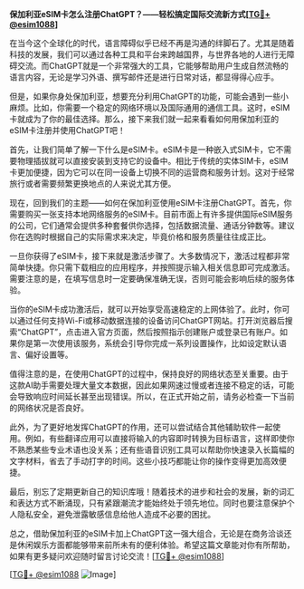 **保加利亚eSIM卡怎么注册ChatGPT？——轻松搞定国际交流新方式[[TG💪+ @esim1088](https://t.me/s/esim1088)]**

在当今这个全球化的时代，语言障碍似乎已经不再是沟通的绊脚石了。尤其是随着科技的发展，我们可以通过各种工具和平台来跨越国界，与世界各地的人进行无障碍交流。而ChatGPT就是一个非常强大的工具，它能够帮助用户生成自然流畅的语言内容，无论是学习外语、撰写邮件还是进行日常对话，都显得得心应手。

但是，如果你身处保加利亚，想要充分利用ChatGPT的功能，可能会遇到一些小麻烦。比如，你需要一个稳定的网络环境以及国际通用的通信工具。这时，eSIM卡就成为了你的最佳选择。那么，接下来我们就一起来看看如何用保加利亚的eSIM卡注册并使用ChatGPT吧！

首先，让我们简单了解一下什么是eSIM卡。eSIM卡是一种嵌入式SIM卡，它不需要物理插拔就可以直接安装到支持它的设备中。相比于传统的实体SIM卡，eSIM卡更加便捷，因为它可以在同一设备上切换不同的运营商和服务计划。这对于经常旅行或者需要频繁更换地点的人来说尤其方便。

现在，回到我们的主题——如何在保加利亚使用eSIM卡注册ChatGPT。首先，你需要购买一张支持本地网络服务的eSIM卡。目前市面上有许多提供国际eSIM服务的公司，它们通常会提供多种套餐供你选择，包括数据流量、通话分钟数等。建议你在选购时根据自己的实际需求来决定，毕竟价格和服务质量往往成正比。

一旦你获得了eSIM卡，接下来就是激活步骤了。大多数情况下，激活过程都非常简单快捷。你只需下载相应的应用程序，并按照提示输入相关信息即可完成激活。需要注意的是，在填写信息时一定要确保准确无误，否则可能会影响后续的服务体验。

当你的eSIM卡成功激活后，就可以开始享受高速稳定的上网体验了。此时，你可以通过任何支持Wi-Fi或移动数据连接的设备访问ChatGPT网站。打开浏览器后搜索“ChatGPT”，点击进入官方页面，然后按照指示创建账户或登录已有账户。如果你是第一次使用该服务，系统会引导你完成一系列设置操作，比如设定默认语言、偏好设置等。

值得注意的是，在使用ChatGPT的过程中，保持良好的网络状态至关重要。由于这款AI助手需要处理大量文本数据，因此如果网速过慢或者连接不稳定的话，可能会导致响应时间延长甚至出现错误。所以，在正式开始之前，请务必检查一下当前的网络状况是否良好。

此外，为了更好地发挥ChatGPT的作用，还可以尝试结合其他辅助软件一起使用。例如，有些翻译应用可以直接将输入的内容即时转换为目标语言，这样即使你不熟悉某些专业术语也没关系；还有些语音识别工具可以帮助你快速录入长篇幅的文字材料，省去了手动打字的时间。这些小技巧都能让你的操作变得更加高效便捷。

最后，别忘了定期更新自己的知识库哦！随着技术的进步和社会的发展，新的词汇和表达方式不断涌现，只有紧跟潮流才能始终处于领先地位。同时也要注意保护个人隐私安全，避免泄露敏感信息给他人造成不必要的困扰。

总之，借助保加利亚的eSIM卡加上ChatGPT这一强大组合，无论是在商务洽谈还是休闲娱乐方面都能够带来前所未有的便利体验。希望这篇文章能对你有所帮助，如果有更多疑问欢迎随时留言讨论交流！[[TG💪+ @esim1088](https://t.me/s/esim1088)]

[[TG💪+ @esim1088](https://t.me/s/esim1088) ![Image](https://i.postimg.cc/4NQfJmqS/Snipaste-2025-05-13-00-14-12.png)]